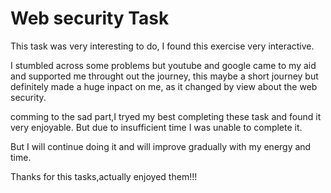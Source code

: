 # Web security Task

This task was very interesting to do, I found this exercise very interactive.<br>

I stumbled across some problems but youtube and google came to my aid and supported me throught out the journey, this maybe a short journey but definitely made a huge inpact on me, as it changed by view about the web security.<br>

comming to the sad part,I tryed my best completing these task and found it very enjoyable. But due to insufficient time I was unable to complete it.<br>

But I will continue doing it and will improve gradually with my energy and time.<br>

Thanks for this tasks,actually enjoyed them!!!
